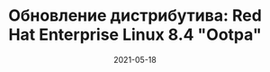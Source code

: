 ---
layout: post
title: "Обновление дистрибутива: Red Hat Enterprise Linux 8.4 \"Ootpa\""
date: 2021-05-18   
---